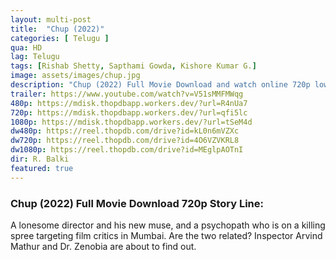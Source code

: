 ```yaml
---
layout: multi-post
title:  "Chup (2022)"
categories: [ Telugu ]
qua: HD
lag: Telugu
tags: [Rishab Shetty, Sapthami Gowda, Kishore Kumar G.]
image: assets/images/chup.jpg
description: "Chup (2022) Full Movie Download and watch online 720p low file size 500 mb."
trailer: https://www.youtube.com/watch?v=V51sMMFMWqg
480p: https://mdisk.thopdbapp.workers.dev/?url=R4nUa7
720p: https://mdisk.thopdbapp.workers.dev/?url=qfi5lc
1080p: https://mdisk.thopdbapp.workers.dev/?url=tSeM4d
dw480p: https://reel.thopdb.com/drive?id=kL0n6mVZXc
dw720p: https://reel.thopdb.com/drive?id=4O6VZVKRL8
dw1080p: https://reel.thopdb.com/drive?id=MEglpAOTnI
dir: R. Balki
featured: true
---
```


### Chup (2022) Full Movie Download 720p Story Line:
A lonesome director and his new muse, and a psychopath who is on a killing spree targeting film critics in Mumbai. Are the two related? Inspector Arvind Mathur and Dr. Zenobia are about to find out.